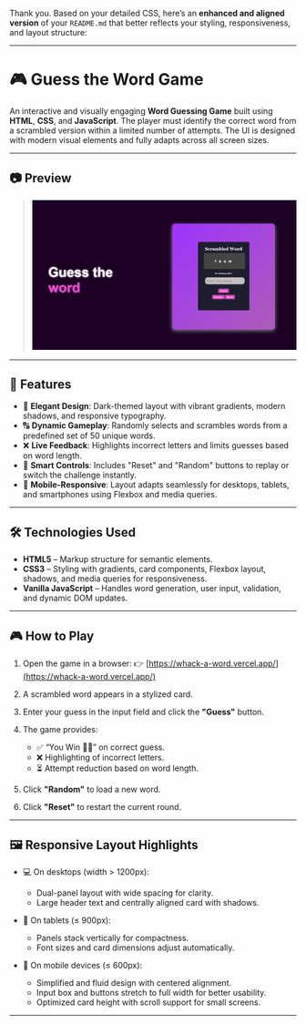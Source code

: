 Thank you. Based on your detailed CSS, here’s an **enhanced and aligned version** of your `README.md` that better reflects your styling, responsiveness, and layout structure:

---

# 🎮 Guess the Word Game

An interactive and visually engaging **Word Guessing Game** built using **HTML**, **CSS**, and **JavaScript**. The player must identify the correct word from a scrambled version within a limited number of attempts. The UI is designed with modern visual elements and fully adapts across all screen sizes.

---

## 📷 Preview

> ![Preview](screenshot.png)

---

## 🚀 Features

* 🎨 **Elegant Design**: Dark-themed layout with vibrant gradients, modern shadows, and responsive typography.
* 🔠 **Dynamic Gameplay**: Randomly selects and scrambles words from a predefined set of 50 unique words.
* ❌ **Live Feedback**: Highlights incorrect letters and limits guesses based on word length.
* 🔁 **Smart Controls**: Includes "Reset" and "Random" buttons to replay or switch the challenge instantly.
* 📱 **Mobile-Responsive**: Layout adapts seamlessly for desktops, tablets, and smartphones using Flexbox and media queries.

---

## 🛠️ Technologies Used

* **HTML5** – Markup structure for semantic elements.
* **CSS3** – Styling with gradients, card components, Flexbox layout, shadows, and media queries for responsiveness.
* **Vanilla JavaScript** – Handles word generation, user input, validation, and dynamic DOM updates.

---

## 🎮 How to Play

1. Open the game in a browser: 👉 [https://whack-a-word.vercel.app/](https://whack-a-word.vercel.app/)
2. A scrambled word appears in a stylized card.
3. Enter your guess in the input field and click the **"Guess"** button.
4. The game provides:

   * ✅ “You Win 🎉🎉” on correct guess.
   * ❌ Highlighting of incorrect letters.
   * ⏳ Attempt reduction based on word length.
5. Click **"Random"** to load a new word.
6. Click **"Reset"** to restart the current round.

---

## 🖼️ Responsive Layout Highlights

* 💻 On desktops (width > 1200px):

  * Dual-panel layout with wide spacing for clarity.
  * Large header text and centrally aligned card with shadows.
* 📱 On tablets (≤ 900px):

  * Panels stack vertically for compactness.
  * Font sizes and card dimensions adjust automatically.
* 📱 On mobile devices (≤ 600px):

  * Simplified and fluid design with centered alignment.
  * Input box and buttons stretch to full width for better usability.
  * Optimized card height with scroll support for small screens.

---
